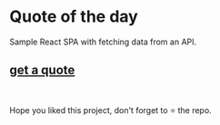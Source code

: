 # Quote of the day

Sample React SPA with fetching data from an API. 

## [get a quote](https://versi-on.github.io/quote-of-the-day/)

<br>

Hope you liked this project, don't forget to ⭐ the repo.
